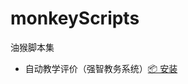 # monkeyScripts
油猴脚本集
- 自动教学评价（强智教务系统）[📦 安装](https://github.com/initH271/monkeyScripts/raw/master/hufe%E8%87%AA%E5%8A%A8%E6%95%99%E5%AD%A6%E8%AF%84%E4%BB%B7.user.js)
